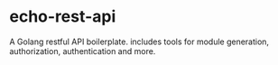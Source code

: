 # echo-rest-api
A Golang restful API boilerplate. includes tools for module generation, authorization, authentication and more.
